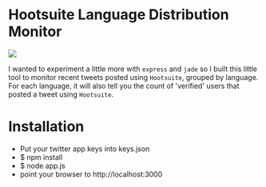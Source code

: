 # Hootsuite Language Distribution Monitor

![](https://www.dropbox.com/s/t4epqrki373e2f3/hootsuite-counter.png?raw=1)

I wanted to experiment a little more with `express` and `jade` so I built this little tool to monitor recent tweets posted using `Hootsuite`, grouped by language.
For each language, it will also tell you the count of 'verified' users that posted a tweet using `Hootsuite`.

# Installation

+ Put your twitter app keys into keys.json
+ $ npm install
+ $ node app.js
+ point your browser to http://localhost:3000
